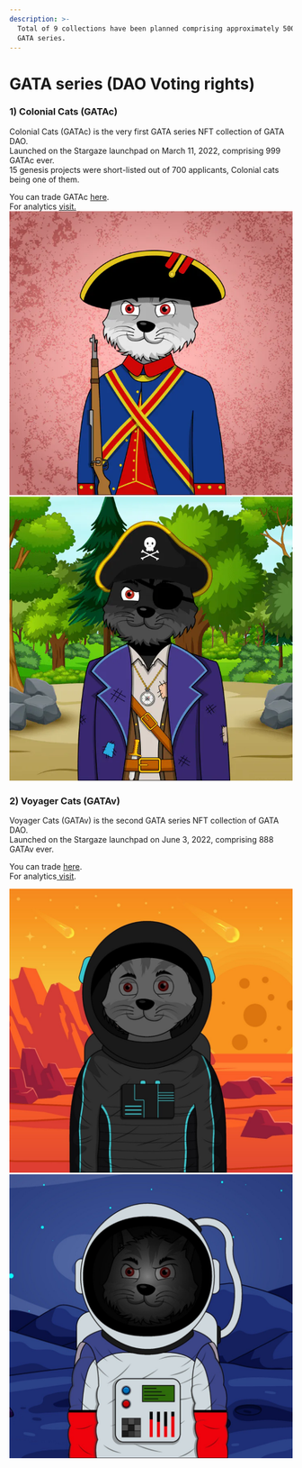 ```yaml
---
description: >-
  Total of 9 collections have been planned comprising approximately 5000 NFT for
  GATA series.
---
```


# GATA series (DAO Voting rights)

### 1) Colonial Cats (GATAc)

Colonial Cats (GATAc) is the very first GATA series NFT collection of GATA DAO.\
Launched on the Stargaze launchpad on March 11, 2022, comprising 999 GATAc ever.\
15 genesis projects were short-listed out of 700 applicants, Colonial cats being one of them.

You can trade GATAc [here](https://app.stargaze.zone/marketplace/stars1yw4xvtc43me9scqfr2jr2gzvcxd3a9y4eq7gaukreugw2yd2f8tssqyvcm). \
For analytics [visit.](https://info.stargaze.zone/collections/stars1yw4xvtc43me9scqfr2jr2gzvcxd3a9y4eq7gaukreugw2yd2f8tssqyvcm) \
![](<../../../../.gitbook/assets/image (16).png>)![](<../../../../.gitbook/assets/image (11).png>)

### 2) Voyager Cats (GATAv)

Voyager Cats (GATAv) is the second GATA series NFT collection of GATA DAO.\
Launched on the Stargaze launchpad on June 3, 2022, comprising 888 GATAv ever.&#x20;

You can trade [here](https://app.stargaze.zone/launchpad/stars1puhek9hsvj9nnk6hxg7mjchh0pxxsuyjxjv5cy8qyjlj4tz7we7s6mclum). \
For analytics[ visit](https://info.stargaze.zone/collections/stars19tedq0x8csy6v35cqcjy8f76j2f0fsljjytuxcvl3x4sj82tmxnqgxuu85).&#x20;

<img src="../../../../.gitbook/assets/image (4).png" alt="" data-size="original">![](<../../../../.gitbook/assets/image (5).png>)
